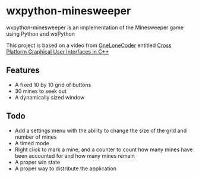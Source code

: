 # wxpython-minesweeper

wxpython-minesweeper is an implementation of the Minesweeper game using Python and wxPython

This project is based on a video from [OneLoneCoder](https://github.com/OneLoneCoder) entitled [Cross Platform Graphical User Interfaces in C++](https://www.youtube.com/watch?v=FOIbK4bJKS8)

## Features

- A fixed 10 by 10 grid of buttons
- 30 mines to seek out
- A dynamically sized window

## Todo

- Add a settings menu with the ability to change the size of the grid and number of mines
- A timed mode
- Right click to mark a mine, and a counter to count how many mines have been accounted for and how many mines remain
- A proper win state
- A proper way to distribute the application

